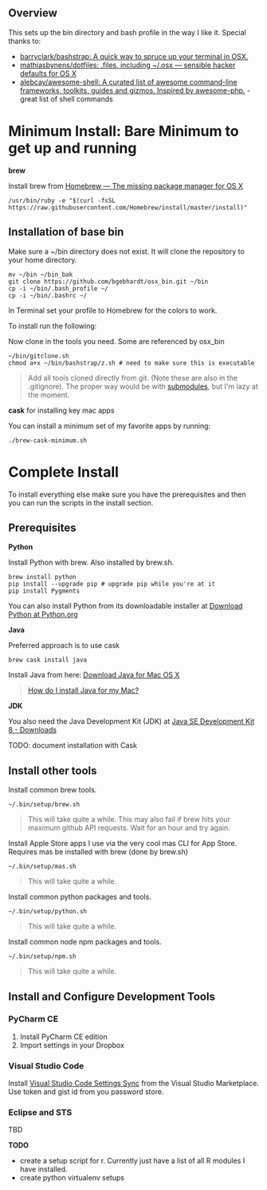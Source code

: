 ## Overview
This sets up the bin directory and bash profile in the way I like it.  Special thanks to:

* [barryclark/bashstrap: A quick way to spruce up your terminal in OSX.]( https://github.com/barryclark/bashstrap )
* [mathiasbynens/dotfiles: .files, including ~/.osx — sensible hacker defaults for OS X]( https://github.com/mathiasbynens/dotfiles )
* [alebcay/awesome-shell: A curated list of awesome command-line frameworks, toolkits, guides and gizmos. Inspired by awesome-php.]( https://github.com/alebcay/awesome-shell ) - great list of shell commands

# Minimum Install: Bare Minimum to get up and running

**brew**

Install brew from [Homebrew — The missing package manager for OS X]( http://brew.sh/ )

```shell
/usr/bin/ruby -e "$(curl -fsSL https://raw.githubusercontent.com/Homebrew/install/master/install)"
```

## Installation of base bin
Make sure a ~/bin directory does not exist.  It will clone the repository to your home directory.

``` shell
mv ~/bin ~/bin_bak
git clone https://github.com/bgebhardt/osx_bin.git ~/bin
cp -i ~/bin/.bash_profile ~/
cp -i ~/bin/.bashrc ~/
```

In Terminal set your profile to Homebrew for the colors to work.

To install run the following:

Now clone in the tools you need. Some are referenced by osx_bin
```
~/bin/gitclone.sh
chmod a+x ~/bin/bashstrap/z.sh # need to make sure this is executable
```

> Add all tools cloned directly from git. (Note these are also in the .gitignore).  The proper way would be with [submodules](https://git-scm.com/book/en/v2/Git-Tools-Submodules), but I'm lazy at the moment.

**cask** for installing key mac apps

You can install a minimum set of my favorite apps by running:
``` shell
./brew-cask-minimum.sh 
```

# Complete Install

To install everything else make sure you have the prerequisites and then you can run the scripts in the install section.

## Prerequisites

**Python**

Install Python with brew.  Also installed by brew.sh.

```shell
brew install python
pip install --upgrade pip # upgrade pip while you're at it
pip install Pygments
```

You can also install Python from its downloadable installer at [Download Python at Python.org]( https://www.python.org/downloads/ )

**Java**

Preferred approach is to use cask

```shell
brew cask install java
```

Install Java from here: [Download Java for Mac OS X]( http://www.java.com/en/download/mac_download.jsp )

> [How do I install Java for my Mac?]( https://www.java.com/en/download/help/mac_install.xml )

**JDK**

You also need the Java Development Kit (JDK) at [Java SE Development Kit 8 - Downloads]( http://www.oracle.com/technetwork/java/javase/downloads/jdk8-downloads-2133151.html )

TODO: document installation with Cask

## Install other tools
Install common brew tools.
```
~/.bin/setup/brew.sh 
```
> This will take quite a while.  This may also fail if brew hits your maximum github API requests.  Wait for an hour and try again.

Install Apple Store apps I use via the very cool mas CLI for App Store.  Requires mas be installed with brew (done by brew.sh)
```
~/.bin/setup/mas.sh 
```
> This will take quite a while.

Install common python packages and tools.
```
~/.bin/setup/python.sh 
```
> This will take quite a while.

Install common node npm packages and tools.
```
~/.bin/setup/npm.sh 
```
> This will take quite a while.


## Install and Configure Development Tools

### PyCharm CE

1.  Install PyCharm CE edition
1. Import settings in your Dropbox

### Visual Studio Code

Install [Visual Studio Code Settings Sync]( https://marketplace.visualstudio.com/items?itemName=Shan.code-settings-sync ) from the Visual Studio Marketplace.  Use token and gist id from you password store.


### Eclipse and STS

TBD

**TODO**

* create a setup script for r.  Currently just have a list of all R modules I have installed.
* create python virtualenv setups
